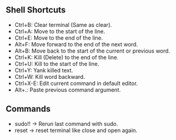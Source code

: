 ## Shell Shortcuts

* Ctrl+B: Clear terminal (Same as clear).
* Ctrl+A: Move to the start of the line. 
* Ctrl+E: Move to the end of the line.
* Alt+F: Move forward to the end of the next word.
* Alt+B: Move back to the start of the current or previous word.
* Ctrl+K: Kill (Delete) to the end of the line.
* Ctrl+U: Kill to the start of the line.
* Ctrl+Y: Yank killed text.
* Ctrl+W: Kill word backward.
* Ctrl+X-E: Edit current command in default editor.
* Alt+.: Paste previous command argument.

## Commands
* sudo!! -> Rerun last command with sudo.
* reset -> reset terminal like close and open again.
